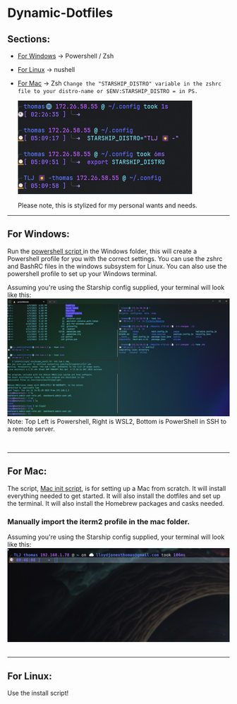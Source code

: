 # Dynamic-Dotfiles

## Sections:

- [For Windows](#for-windows) -> Powershell / Zsh
- [For Linux](#for-linux) -> nushell
- [For Mac](#for-mac) -> Zsh
  `Change the "STARSHIP_DISTRO" variable in the zshrc file to your distro-name or $ENV:STARSHIP_DISTRO = in PS.`

  ![](mac/ChangeEnvExample.png)

  Please note, this is stylized for my personal wants and needs.

---

## For Windows:

Run the [powershell script ](/windows/InstallChocolateyAndCreateProfile.ps1) in the Windows folder, this will create a Powershell profile for you with the correct settings. You can use the zshrc and BashRC files in the windows subsystem for Linux. You can also use the powershell profile to set up your Windows terminal.

Assuming you're using the Starship config supplied, your terminal will look like this:
![Windows Term](<windows/Screenshot 2023-06-12 014507.png>)
Note: Top Left is Powershell, Right is WSL2, Bottom is PowerShell in SSH to a remote server.

&nbsp;

---

## For Mac:

The script, [Mac init script](/mac/mac-init.sh), is for setting up a Mac from scratch. It will install everything needed to get started. It will also install the dotfiles and set up the terminal. It will also install the Homebrew packages and casks needed.

### Manually import the iterm2 profile in the mac folder.

Assuming you're using the Starship config supplied, your terminal will look like this:
![Mac Term](<mac/Screenshot 2023-06-12 at 1.46.48 AM.png>)
&nbsp;

---

## For Linux:

Use the install script!

&nbsp;

&nbsp;

&nbsp;
